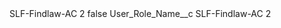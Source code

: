 <?xml version="1.0" encoding="UTF-8"?>
<CustomMetadata xmlns="http://soap.sforce.com/2006/04/metadata" xmlns:xsi="http://www.w3.org/2001/XMLSchema-instance" xmlns:xsd="http://www.w3.org/2001/XMLSchema">
    <label>SLF-Findlaw-AC 2</label>
    <protected>false</protected>
    <values>
        <field>User_Role_Name__c</field>
        <value xsi:type="xsd:string">SLF-Findlaw-AC 2</value>
    </values>
</CustomMetadata>
